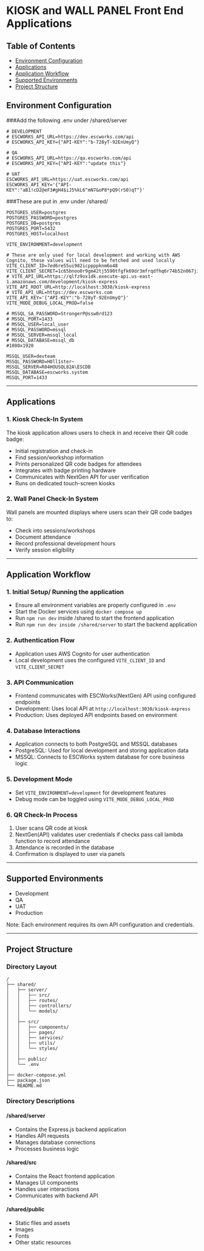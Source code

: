 # KIOSK and WALL PANEL Front End Applications

## Table of Contents
- [Environment Configuration](#environment-configuration)
- [Applications](#applications)
- [Application Workflow](#application-workflow)
- [Supported Environments](#supported-environments)
- [Project Structure](#project-structure)

## Environment Configuration

###Add the following .env under /shared/server
```
# DEVELOPMENT
# ESCWORKS_API_URL=https://dev.escworks.com/api
# ESCWORKS_API_KEY={"API-KEY":"b-728yT-92EnUmyQ"}

# QA
# ESCWORKS_API_URL=https://qa.escworks.com/api
# ESCWORKS_API_KEY={"API-KEY":"update this"}

# UAT
ESCWORKS_API_URL=https://uat.escworks.com/api
ESCWORKS_API_KEY='{"API-KEY":"aB1!cD2@eF3#gH4$iJ5%kL6^mN7&oP8*pQ9(rS0)qT"}'
```

###These are put in .env under /shared/
```
POSTGRES_USER=postgres
POSTGRES_PASSWORD=postgres
POSTGRES_DB=postgres
POSTGRES_PORT=5432
POSTGRES_HOST=localhost

VITE_ENVIRONMENT=development

# These are only used for local development and working with AWS Cognito, these values will need to be fetched and used locally
VITE_CLIENT_ID=7ed6re55ui982icppppknm6o48
VITE_CLIENT_SECRET=1c65bnoo0r9gm42tj5590tfgfk69dr3mfrqdfhq6r74b52n067ji
# VITE_API_URL=https://qlfz9ox1dk.execute-api.us-east-1.amazonaws.com/development/kiosk-express
VITE_API_ROOT_URL=http://localhost:3030/kiosk-express
# VITE_API_URL=https://dev.escworks.com
VITE_API_KEY='{"API-KEY":"b-728yT-92EnUmyQ"}'
VITE_MODE_DEBUG_LOCAL_PROD=false

# MSSQL_SA_PASSWORD=StrongerP@ssw0rd123
# MSSQL_PORT=1433
# MSSQL_USER=local_user
# MSSQL_PASSWORD=mssql
# MSSQL_SERVER=mssql_local
# MSSQL_DATABASE=mssql_db
#1080x1920

MSSQL_USER=devteam
MSSQL_PASSWORD=H0ll1ster~
MSSQL_SERVER=R04HOUSQL82A\ESCDB
MSSQL_DATABASE=escworks.system
MSSQL_PORT=1433
```

---

## Applications

### 1. Kiosk Check-In System
The kiosk application allows users to check in and receive their QR code badge:
- Initial registration and check-in
- Find session/workshop information
- Prints personalized QR code badges for attendees
- Integrates with badge printing hardware
- Communicates with NextGen API for user verification
- Runs on dedicated touch-screen kiosks

### 2. Wall Panel Check-In System
Wall panels are mounted displays where users scan their QR code badges to:
- Check into sessions/workshops
- Document attendance
- Record professional development hours
- Verify session eligibility

---

## Application Workflow

### 1. Initial Setup/ Running the application
- Ensure all environment variables are properly configured in `.env`
- Start the Docker services using `docker compose up`
- Run `npm run dev` inside /shared to start the frontend application
- Run `npm run dev inside /shared/server` to start the backend application

### 2. Authentication Flow
- Application uses AWS Cognito for user authentication
- Local development uses the configured `VITE_CLIENT_ID` and `VITE_CLIENT_SECRET`

### 3. API Communication
- Frontend communicates with ESCWorks(NextGen) API using configured endpoints
- Development: Uses local API at `http://localhost:3030/kiosk-express`
- Production: Uses deployed API endpoints based on environment

### 4. Database Interactions
- Application connects to both PostgreSQL and MSSQL databases
- PostgreSQL: Used for local development and storing application data
- MSSQL: Connects to ESCWorks system database for core business logic

### 5. Development Mode
- Set `VITE_ENVIRONMENT=development` for development features
- Debug mode can be toggled using `VITE_MODE_DEBUG_LOCAL_PROD`

### 6. QR Check-In Process
1. User scans QR code at kiosk
2. NextGen(API) validates user credentials if checks pass call lambda function to record attendance
3. Attendance is recorded in the database
4. Confirmation is displayed to user via panels

---

## Supported Environments
- Development
- QA
- UAT
- Production

Note: Each environment requires its own API configuration and credentials.

---

## Project Structure

### Directory Layout
```
/
├── shared/
│   ├── server/
│   │   ├── src/
│   │   ├── routes/
│   │   ├── controllers/
│   │   └── models/
│   │
│   ├── src/
│   │   ├── components/
│   │   ├── pages/
│   │   ├── services/
│   │   ├── utils/
│   │   └── styles/
│   │
│   ├── public/
│   └── .env
│
├── docker-compose.yml
├── package.json
└── README.md
```

### Directory Descriptions

#### /shared/server
- Contains the Express.js backend application
- Handles API requests
- Manages database connections
- Processes business logic

#### /shared/src
- Contains the React frontend application
- Manages UI components
- Handles user interactions
- Communicates with backend API

#### /shared/public
- Static files and assets
- Images
- Fonts
- Other static resources



